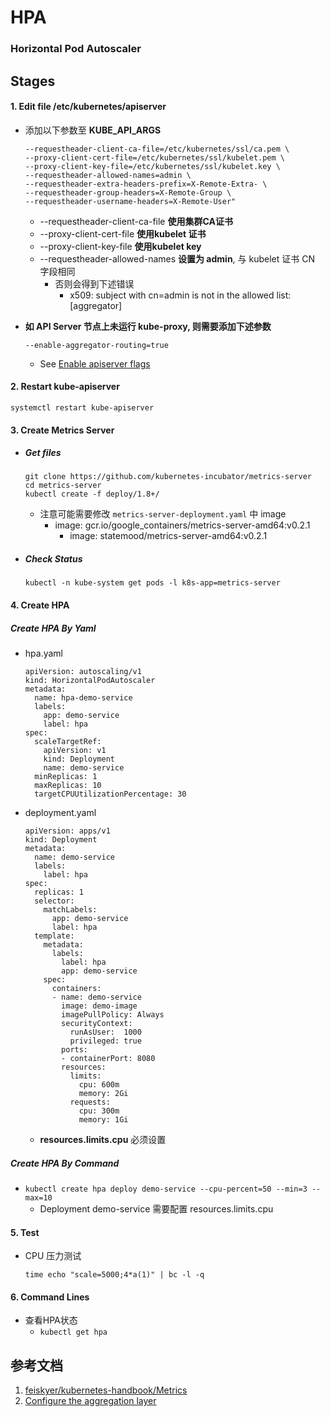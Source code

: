 # HPA

### Horizontal Pod Autoscaler

## Stages
#### 1. Edit file /etc/kubernetes/apiserver

- 添加以下参数至 **KUBE_API_ARGS**

      --requestheader-client-ca-file=/etc/kubernetes/ssl/ca.pem \
      --proxy-client-cert-file=/etc/kubernetes/ssl/kubelet.pem \
      --proxy-client-key-file=/etc/kubernetes/ssl/kubelet.key \
      --requestheader-allowed-names=admin \
      --requestheader-extra-headers-prefix=X-Remote-Extra- \
      --requestheader-group-headers=X-Remote-Group \
      --requestheader-username-headers=X-Remote-User"
      
  - --requestheader-client-ca-file **使用集群CA证书**
  - --proxy-client-cert-file **使用kubelet 证书**
  - --proxy-client-key-file **使用kubelet key** 
  - --requestheader-allowed-names **设置为 admin**, 与 kubelet 证书 CN 字段相同
    - 否则会得到下述错误
      - x509: subject with cn=admin is not in the allowed list: [aggregator]

- **如 API Server 节点上未运行 kube-proxy, 则需要添加下述参数**

      --enable-aggregator-routing=true

  - See [Enable apiserver flags](https://kubernetes.io/docs/tasks/access-kubernetes-api/configure-aggregation-layer/)

#### 2. Restart kube-apiserver

    systemctl restart kube-apiserver

#### 3. Create Metrics Server
- ##### Get files

      git clone https://github.com/kubernetes-incubator/metrics-server
      cd metrics-server
      kubectl create -f deploy/1.8+/

  - 注意可能需要修改 `metrics-server-deployment.yaml` 中 image 
    - image: gcr.io/google_containers/metrics-server-amd64:v0.2.1
      - image: statemood/metrics-server-amd64:v0.2.1

- ##### Check Status

      kubectl -n kube-system get pods -l k8s-app=metrics-server


#### 4. Create HPA
##### Create HPA By Yaml
- hpa.yaml

      apiVersion: autoscaling/v1
      kind: HorizontalPodAutoscaler
      metadata:
        name: hpa-demo-service
        labels:
          app: demo-service
          label: hpa
      spec:
        scaleTargetRef:
          apiVersion: v1
          kind: Deployment
          name: demo-service
        minReplicas: 1
        maxReplicas: 10
        targetCPUUtilizationPercentage: 30


- deployment.yaml

      apiVersion: apps/v1
      kind: Deployment
      metadata:
        name: demo-service
        labels:
          label: hpa
      spec:
        replicas: 1
        selector:
          matchLabels:
            app: demo-service
            label: hpa
        template:
          metadata:
            labels:
              label: hpa
              app: demo-service
          spec:
            containers:
            - name: demo-service
              image: demo-image
              imagePullPolicy: Always
              securityContext:
                runAsUser:  1000
                privileged: true
              ports:
              - containerPort: 8080
              resources:
                limits:
                  cpu: 600m
                  memory: 2Gi
                requests:
                  cpu: 300m
                  memory: 1Gi

  - **resources.limits.cpu** 必须设置

##### Create HPA By Command
- `kubectl create hpa deploy demo-service --cpu-percent=50 --min=3 --max=10`
  - Deployment demo-service 需要配置 resources.limits.cpu

#### 5. Test
- CPU 压力测试

      time echo "scale=5000;4*a(1)" | bc -l -q

#### 6. Command Lines
- 查看HPA状态
  - `kubectl get hpa`

## 参考文档

1. [feiskyer/kubernetes-handbook/Metrics](https://github.com/feiskyer/kubernetes-handbook/blob/master/zh/addons/metrics.md)
2. [Configure the aggregation layer](https://kubernetes.io/docs/tasks/access-kubernetes-api/configure-aggregation-layer/)
